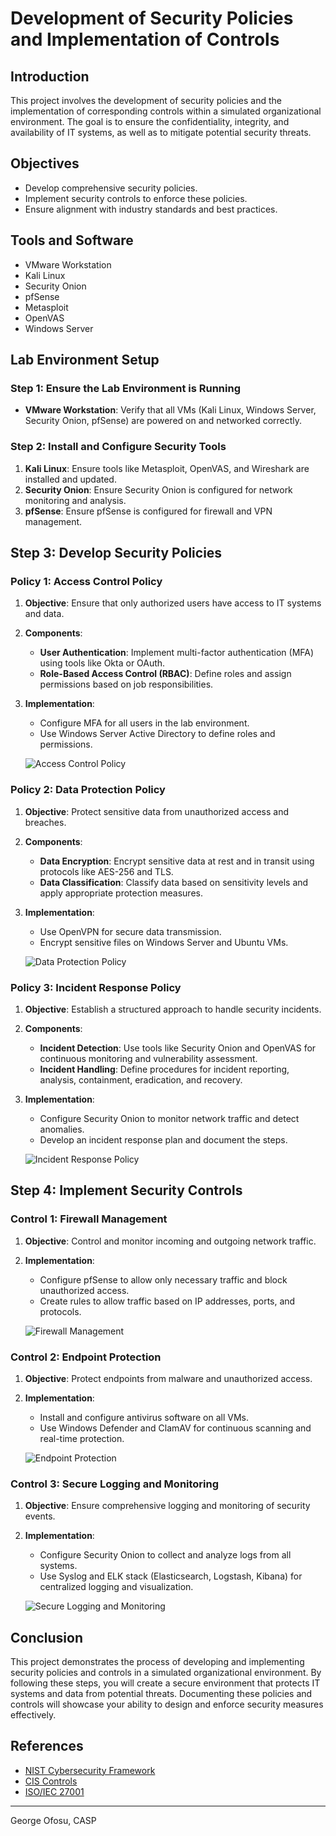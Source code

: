 # Development of Security Policies and Implementation of Controls

## Introduction
This project involves the development of security policies and the implementation of corresponding controls within a simulated organizational environment. The goal is to ensure the confidentiality, integrity, and availability of IT systems, as well as to mitigate potential security threats.

## Objectives
- Develop comprehensive security policies.
- Implement security controls to enforce these policies.
- Ensure alignment with industry standards and best practices.

## Tools and Software
- VMware Workstation
- Kali Linux
- Security Onion
- pfSense
- Metasploit
- OpenVAS
- Windows Server

## Lab Environment Setup

### Step 1: Ensure the Lab Environment is Running
- **VMware Workstation**: Verify that all VMs (Kali Linux, Windows Server, Security Onion, pfSense) are powered on and networked correctly.

### Step 2: Install and Configure Security Tools
1. **Kali Linux**: Ensure tools like Metasploit, OpenVAS, and Wireshark are installed and updated.
2. **Security Onion**: Ensure Security Onion is configured for network monitoring and analysis.
3. **pfSense**: Ensure pfSense is configured for firewall and VPN management.

## Step 3: Develop Security Policies

### Policy 1: Access Control Policy
1. **Objective**: Ensure that only authorized users have access to IT systems and data.
2. **Components**:
   - **User Authentication**: Implement multi-factor authentication (MFA) using tools like Okta or OAuth.
   - **Role-Based Access Control (RBAC)**: Define roles and assign permissions based on job responsibilities.
3. **Implementation**:
   - Configure MFA for all users in the lab environment.
   - Use Windows Server Active Directory to define roles and permissions.
   
   ![Access Control Policy](images/access-control-policy.png)

### Policy 2: Data Protection Policy
1. **Objective**: Protect sensitive data from unauthorized access and breaches.
2. **Components**:
   - **Data Encryption**: Encrypt sensitive data at rest and in transit using protocols like AES-256 and TLS.
   - **Data Classification**: Classify data based on sensitivity levels and apply appropriate protection measures.
3. **Implementation**:
   - Use OpenVPN for secure data transmission.
   - Encrypt sensitive files on Windows Server and Ubuntu VMs.
   
   ![Data Protection Policy](images/data-protection-policy.png)

### Policy 3: Incident Response Policy
1. **Objective**: Establish a structured approach to handle security incidents.
2. **Components**:
   - **Incident Detection**: Use tools like Security Onion and OpenVAS for continuous monitoring and vulnerability assessment.
   - **Incident Handling**: Define procedures for incident reporting, analysis, containment, eradication, and recovery.
3. **Implementation**:
   - Configure Security Onion to monitor network traffic and detect anomalies.
   - Develop an incident response plan and document the steps.
   
   ![Incident Response Policy](images/incident-response-policy.png)

## Step 4: Implement Security Controls

### Control 1: Firewall Management
1. **Objective**: Control and monitor incoming and outgoing network traffic.
2. **Implementation**:
   - Configure pfSense to allow only necessary traffic and block unauthorized access.
   - Create rules to allow traffic based on IP addresses, ports, and protocols.
   
   ![Firewall Management](images/firewall-management.png)

### Control 2: Endpoint Protection
1. **Objective**: Protect endpoints from malware and unauthorized access.
2. **Implementation**:
   - Install and configure antivirus software on all VMs.
   - Use Windows Defender and ClamAV for continuous scanning and real-time protection.
   
   ![Endpoint Protection](images/endpoint-protection.png)

### Control 3: Secure Logging and Monitoring
1. **Objective**: Ensure comprehensive logging and monitoring of security events.
2. **Implementation**:
   - Configure Security Onion to collect and analyze logs from all systems.
   - Use Syslog and ELK stack (Elasticsearch, Logstash, Kibana) for centralized logging and visualization.
   
   ![Secure Logging and Monitoring](images/logging-monitoring.png)

## Conclusion
This project demonstrates the process of developing and implementing security policies and controls in a simulated organizational environment. By following these steps, you will create a secure environment that protects IT systems and data from potential threats. Documenting these policies and controls will showcase your ability to design and enforce security measures effectively.

## References
- [NIST Cybersecurity Framework](https://www.nist.gov/cyberframework)
- [CIS Controls](https://www.cisecurity.org/controls/)
- [ISO/IEC 27001](https://www.iso.org/isoiec-27001-information-security.html)


---
George Ofosu, CASP
